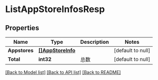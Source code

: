 # ListAppStoreInfosResp

## Properties
Name | Type | Description | Notes
------------ | ------------- | ------------- | -------------
**Appstores** | [**[]AppStoreInfo**](AppStoreInfo.md) |  | [default to null]
**Total** | **int32** | 总数 | [default to null]

[[Back to Model list]](../README.md#documentation-for-models) [[Back to API list]](../README.md#documentation-for-api-endpoints) [[Back to README]](../README.md)


